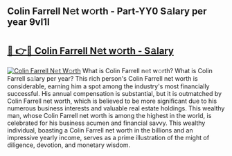 ## Colin Farrell N𝚎t w𝚘rth - Part-YY0 S𝚊lary per year 9vI1I

# <h2><a href="http://gc3475r.nevu.top/?p=Colin+Farrell">🔗 👉🔴 Colin Farrell N𝚎t w𝚘rth - S𝚊lary</a></h2>

[![Colin Farrell N𝚎t W𝚘rth](https://i.imgur.com/Oavwk0R.jpeg)](http://gc3475r.nevu.top/?p=Colin+Farrell)
What is Colin Farrell n𝚎t w𝚘rth? What is Colin Farrell s𝚊lary per year?
This rich person's Colin Farrell net worth is considerable, earning him a spot among the industry's most financially successful. His annual compensation is substantial, but it is outmatched by Colin Farrell net worth, which is believed to be more significant due to his numerous business interests and valuable real estate holdings. This wealthy man, whose Colin Farrell net worth is among the highest in the world, is celebrated for his business acumen and financial savvy. This wealthy individual, boasting a Colin Farrell net worth in the billions and an impressive yearly income, serves as a prime illustration of the might of diligence, devotion, and monetary wisdom.
